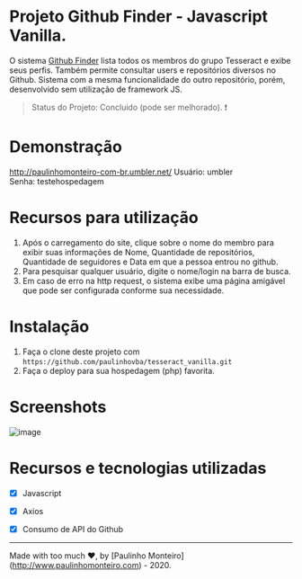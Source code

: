 # Projeto Github Finder - Javascript Vanilla.

O sistema [Github Finder](https://github.com/paulinhovba/tesseract_reactjs) lista todos os membros do grupo Tesseract e exibe seus perfis. Também permite consultar users e repositórios diversos no Github. Sistema com a mesma funcionalidade do outro repositório, porém, desenvolvido sem utilização de framework JS.

> Status do Projeto: Concluido (pode ser melhorado). :heavy_exclamation_mark:

# Demonstração

http://paulinhomonteiro-com-br.umbler.net/
Usuário: umbler  
Senha: testehospedagem

# Recursos para utilização

1. Após o carregamento do site, clique sobre o nome do membro para exibir suas informações de Nome, Quantidade de repositórios, Quantidade de seguidores e Data em que a pessoa entrou no github.
2. Para pesquisar qualquer usuário, digite o nome/login na barra de busca.
3. Em caso de erro na http request, o sistema exibe uma página amigável que pode ser configurada conforme sua necessidade.
  
# Instalação

1. Faça o clone deste projeto com `https://github.com/paulinhovba/tesseract_vanilla.git`
2. Faça o deploy para sua hospedagem (php) favorita. 

# Screenshots

![image](https://user-images.githubusercontent.com/52004768/73840011-0767ee00-47f6-11ea-95ff-da49064eb8f4.png)


# Recursos e tecnologias utilizadas

- [x] Javascript

- [x] Axios

- [x] Consumo de API do Github

<hr />

Made with too much ♥, by [Paulinho Monteiro] (http://www.paulinhomonteiro.com) - 2020.
